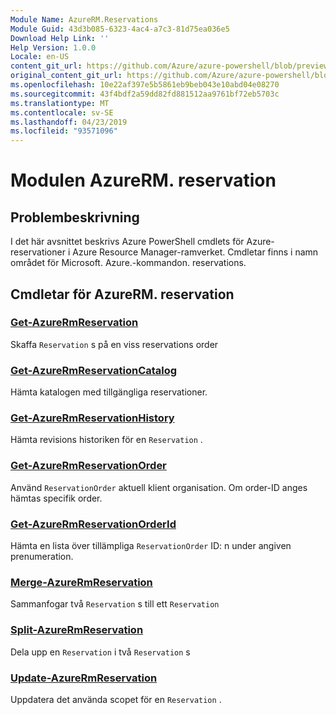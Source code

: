 ```yaml
---
Module Name: AzureRM.Reservations
Module Guid: 43d3b085-6323-4ac4-a7c3-81d75ea036e5
Download Help Link: ''
Help Version: 1.0.0
Locale: en-US
content_git_url: https://github.com/Azure/azure-powershell/blob/preview/src/ResourceManager/Reservations/Commands.Reservations/help/AzureRM.Reservations.md
original_content_git_url: https://github.com/Azure/azure-powershell/blob/preview/src/ResourceManager/Reservations/Commands.Reservations/help/AzureRM.Reservations.md
ms.openlocfilehash: 10e22af397e5b5861eb9beb043e10abd04e08270
ms.sourcegitcommit: 43f4bdf2a59dd82fd881512aa9761bf72eb5703c
ms.translationtype: MT
ms.contentlocale: sv-SE
ms.lasthandoff: 04/23/2019
ms.locfileid: "93571096"
---
```

# Modulen AzureRM. reservation
## Problembeskrivning
I det här avsnittet beskrivs Azure PowerShell cmdlets för Azure-reservationer i Azure Resource Manager-ramverket. Cmdletar finns i namn området för Microsoft. Azure.-kommandon. reservations.

## Cmdletar för AzureRM. reservation
### [Get-AzureRmReservation](Get-AzureRmReservation.md)
Skaffa `Reservation` s på en viss reservations order

### [Get-AzureRmReservationCatalog](Get-AzureRmReservationCatalog.md)
Hämta katalogen med tillgängliga reservationer.

### [Get-AzureRmReservationHistory](Get-AzureRmReservationHistory.md)
Hämta revisions historiken för en `Reservation` .

### [Get-AzureRmReservationOrder](Get-AzureRmReservationOrder.md)
Använd `ReservationOrder` aktuell klient organisation. Om order-ID anges hämtas specifik order.

### [Get-AzureRmReservationOrderId](Get-AzureRmReservationOrderId.md)
Hämta en lista över tillämpliga `ReservationOrder` ID: n under angiven prenumeration.

### [Merge-AzureRmReservation](Merge-AzureRmReservation.md)
Sammanfogar två `Reservation` s till ett `Reservation`

### [Split-AzureRmReservation](Split-AzureRmReservation.md)
Dela upp en `Reservation` i två `Reservation` s

### [Update-AzureRmReservation](Update-AzureRmReservation.md)
Uppdatera det använda scopet för en `Reservation` .

